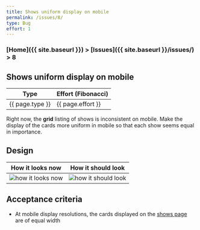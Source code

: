 ```yaml
---
title: Shows uniform display on mobile
permalink: /issues/8/
type: Bug
effort: 1
---
```


### [Home]({{ site.baseurl }}) > [Issues]({{ site.baseurl }}/issues/) > 8

## Shows uniform display on mobile

| Type | Effort (Fibonacci) |
|------|--------------------|
| {{ page.type }} | {{ page.effort }} |

Right now, the **grid** listing of shows is inconsistent on mobile. Make the display of the cards more uniform in mobile so that each show seems equal in importance.

## Design

| How it looks now | How it should look |
|-----------------|--------------------|
| <img alt="how it looks now" src="https://user-images.githubusercontent.com/8537936/116133029-7a73b380-a68b-11eb-9d73-2d7cd183d58d.png" style="max-width: 100%; margin: 0; padding: 0; border: 0; box-shadow: none;" /> | <img alt="how it should look" src="https://user-images.githubusercontent.com/8537936/116132942-5adc8b00-a68b-11eb-9508-5e1884025ed2.png" style="max-width: 100%; margin: 0; padding: 0; border: 0; box-shadow: none;" /> |

## Acceptance criteria

- At mobile display resolutions, the cards displayed on the [shows page](http://localhost:3001/shows) are of equal width
